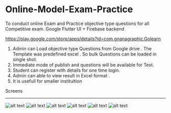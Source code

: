 # Online-Model-Exam-Practice
To conduct online Exam and Practice objective type questions for all Competitive exam.
Google Flutter UI + Firebase backend

https://play.google.com/store/apps/details?id=com.gnanagraphic.Golearn

1. Admin can Load objective type Questions from Google drive . The Template was predefined excel . So bulk Questions can be loaded in single shot.
2. Immediate mode of publish and questions will be available for Test.
3. Student can register with details for one time login.
4. Admin can able to view result in Excel format . 
5. It is usefull for smaller instituition 

Screens
*************
![alt text](https://github.com/SrinivasanMuthukannu/Flutter---Online-Model-Exam-Practice/blob/master/Screenshot_1596913630.png?raw=true)
![alt text](https://github.com/SrinivasanMuthukannu/Flutter---Online-Model-Exam-Practice/blob/master/Screenshot_1596296038.png?raw=true)
![alt text](https://github.com/SrinivasanMuthukannu/Flutter---Online-Model-Exam-Practice/blob/master/Screenshot_1596296067.png?raw=true)
![alt text](https://github.com/SrinivasanMuthukannu/Flutter---Online-Model-Exam-Practice/blob/master/Screenshot_1596296215.png?raw=true)
![alt text](https://github.com/SrinivasanMuthukannu/Flutter---Online-Model-Exam-Practice/blob/master/Screenshot_1596296311.png?raw=true)
![alt text](https://github.com/SrinivasanMuthukannu/Flutter---Online-Model-Exam-Practice/blob/master/Screenshot_1596296277.png?raw=true)







